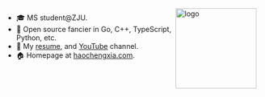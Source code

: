 <img src="https://github-readme-stats.vercel.app/api?username=haochengxia&show_icons=true" alt="logo" height="160" align="right" style="margin: 5px; margin-bottom: 20px;" />

- 🎓  MS student@ZJU.
- 🌱  Open source fancier in Go, C++, TypeScript, Python, etc.
- 💬  My [resume](http://blog.haochengxia.com/about/), and [YouTube](https://haochengxia.com/s/youtube) channel.
- 🏠  Homepage at [haochengxia.com](http://blog.haochengxia.com).
